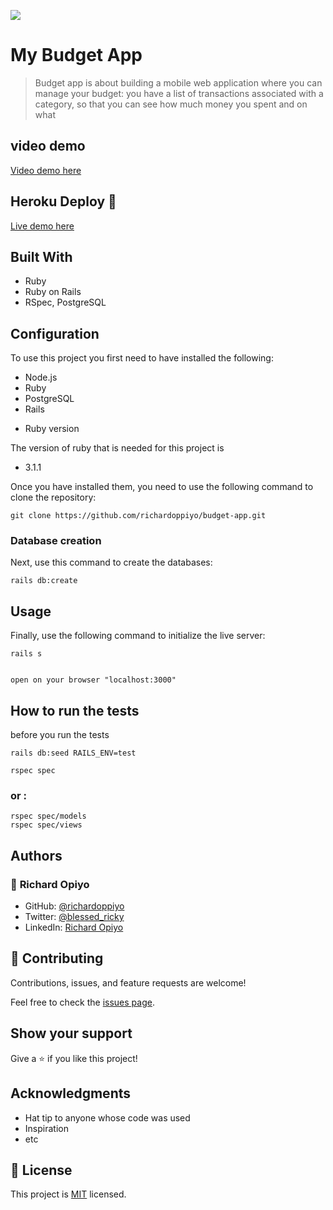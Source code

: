 ![](https://img.shields.io/badge/Microverse-blueviolet)

# My Budget App

> Budget app is about building a mobile web application where you can manage your budget: you have a list of transactions associated with a category, so that you can see how much money you spent and on what


## video demo 
[Video demo here](https://www.loom.com/share/be9b71347e97414ba322a181c823a9fd)


## Heroku Deploy 🚀

[Live demo here](https://arcane-inlet-79402.herokuapp.com/users/sign_in)

## Built With

- Ruby
- Ruby on Rails
- RSpec, PostgreSQL

## Configuration

To use this project you first need to have installed the following:

+ Node.js
+ Ruby
+ PostgreSQL
+ Rails

* Ruby version

The version of ruby that is needed for this project is 

+ 3.1.1

Once you have installed them, you need to use the following command to clone the repository:

```
git clone https://github.com/richardoppiyo/budget-app.git
```

### Database creation

Next, use this command to create the databases:
```
rails db:create
```

## Usage

Finally, use the following command to initialize the live server:

```
rails s
```

```

open on your browser "localhost:3000"
```
## How to run the tests

before you run the tests

```
rails db:seed RAILS_ENV=test
```

```
rspec spec
```
### or :
```
rspec spec/models
rspec spec/views
```

## Authors


### 👤 **Richard Opiyo**

- GitHub: [@richardoppiyo](https://github.com/richardoppiyo)
- Twitter: [@blessed_ricky](https://twitter.com/blessed_ricky)
- LinkedIn: [Richard Opiyo](https://linkedin.com/in/richardoppiyo) 


## 🤝 Contributing

Contributions, issues, and feature requests are welcome!

Feel free to check the [issues page](../../issues/).

## Show your support

Give a ⭐️ if you like this project!

## Acknowledgments

- Hat tip to anyone whose code was used
- Inspiration
- etc

## 📝 License

This project is [MIT](./LICENSE) licensed.